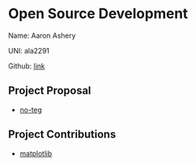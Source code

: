 # Open Source Development

Name: Aaron Ashery

UNI: ala2291

Github: [link](https://github.com/AaronAshery)

## Project Proposal

- [no-teg](../projects/python/no-teg.md)

## Project Contributions

- [matplotlib](../projects/python/matplotlib.md)
